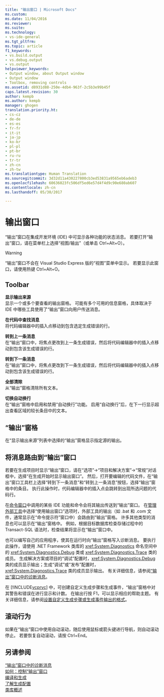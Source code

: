 ```yaml
---
title: "输出窗口 | Microsoft Docs"
ms.custom: 
ms.date: 11/04/2016
ms.reviewer: 
ms.suite: 
ms.technology:
- vs-ide-general
ms.tgt_pltfrm: 
ms.topic: article
f1_keywords:
- vs.build.output
- vs.debug.output
- vs.output
helpviewer_keywords:
- Output window, about Output window
- Output window
- Toolbox, removing controls
ms.assetid: d8931d88-250e-4db4-963f-2c5b3e99b45f
caps.latest.revision: 30
author: kempb
ms.author: kempb
manager: ghogen
translation.priority.ht:
- cs-cz
- de-de
- es-es
- fr-fr
- it-it
- ja-jp
- ko-kr
- pl-pl
- pt-br
- ru-ru
- tr-tr
- zh-cn
- zh-tw
ms.translationtype: Human Translation
ms.sourcegitcommit: 3d32d11a430227800cb3ed53831a9565eb6adeb3
ms.openlocfilehash: 60636023fc506df5ed6e57d4f4d9c90e680ab607
ms.contentlocale: zh-cn
ms.lasthandoff: 05/30/2017

---
```

# <a name="output-window"></a>输出窗口
“输出”窗口在集成开发环境 (IDE) 中可显示各种功能的状态消息。 若要打开“输出”窗口，请在菜单栏上选择“视图/输出”（或单击 Ctrl+Alt+O）。  
  
> [!WARNING]
>  “输出”窗口不会在 Visual Studio Express 版的“视图”菜单中显示。 若要显示此窗口，请使用热键 Ctrl+Alt+O。  
  
## <a name="toolbar"></a>Toolbar  
 **显示输出来源**  
 显示一个或多个要查看的输出窗格。 可能有多个可用的信息窗格，具体取决于 IDE 中哪些工具使用了“输出”窗口向用户传送消息。  
  
 **在代码中查找消息**  
 将代码编辑器中的插入点移动到包含选定生成错误的行。  
  
 **转到上一条消息**  
 在“输出”窗口中，将焦点更改到上一条生成错误，然后将代码编辑器中的插入点移动到包含该生成错误的行。  
  
 **转到下一条消息**  
 在“输出”窗口中，将焦点更改到下一条生成错误，然后将代码编辑器中的插入点移动到包含该生成错误的行。  
  
 **全部清除**  
 从“输出”窗格清除所有文本。  
  
 **切换自动换行**  
 在“输出”窗格中启用和禁用“自动换行”功能。 启用“自动换行”后，在下一行显示超出查看区域的较长条目中的文本。  
  
## <a name="output-pane"></a>“输出”窗格  
 在“显示输出来源”列表中选择的“输出”窗格显示指定源的输出。  
  
## <a name="routing-messages-to-the-output-window"></a>将消息路由到“输出”窗口  
 若要在生成项目时显示“输出”窗口，请在“选项”->“项目和解决方案”->“常规”对话框中，选择“在生成开始时显示输出窗口”。 然后，打开要编辑的代码文件，在“输出”窗口工具栏上选择“转到下一条消息”和“转到上一条消息”按钮，选择“输出”窗格中的条目。 执行此操作时，代码编辑器中的插入点会跳转到出现所选问题的代码行。  
  
 在[命令窗口](../../ide/reference/command-window.md)中调用的某些 IDE 功能和命令会将其输出传送到“输出”窗口。 在[管理外部工具](../../ide/managing-external-tools.md)中选择“使用输出窗口”选项时，外部工具的输出（如 .bat 和 .com 文件，通常显示在“命令提示符”窗口中）会路由到“输出”窗格。 许多其他类型的消息也可以显示在“输出”窗格中。 例如，根据目标数据库检查存储过程中的 Transact-SQL 语法时，检查结果将显示在“输出”窗口中。  
  
 也可以编写自己的应用程序，使其在运行时向“输出”窗格写入诊断消息。 要执行此操作，请使用 .NET Framework 类库的 <xref:System.Diagnostics> 命名空间中的 <xref:System.Diagnostics.Debug> 类或 <xref:System.Diagnostics.Trace> 类的成员。 生成解决方案或项目的“调试”配置时，<xref:System.Diagnostics.Debug> 类的成员显示输出；生成“调试”或“发布”配置时，<xref:System.Diagnostics.Trace> 类的成员显示输出。 有关详细信息，请参阅[“输出”窗口中的诊断消息](../../debugger/diagnostic-messages-in-the-output-window.md)。  
  
 在 [!INCLUDE[vcprvc](../../code-quality/includes/vcprvc_md.md)] 中，可创建自定义生成步骤和生成事件，“输出”窗格中对其警告和错误在进行显示和计数。 在输出行按 F1，可以显示相应的帮助主题。 有关详细信息，请参阅[设置自定义生成步骤或生成事件输出的格式](/cpp/ide/formatting-the-output-of-a-custom-build-step-or-build-event)。  
  
## <a name="scrolling-behavior"></a>滚动行为  
 如果在“输出”窗口中使用自动滚动，随后使用鼠标或箭头键进行导航，则自动滚动停止。 若要恢复自动滚动，请按 Ctrl+End。  
  
## <a name="see-also"></a>另请参阅  
 [“输出”窗口中的诊断消息](../../debugger/diagnostic-messages-in-the-output-window.md)   
 [如何：控制“输出”窗口](http://msdn.microsoft.com/Library/91aebd15-8854-4a7a-9f7d-57376fb4e858)   
 [编译和生成](../../ide/compiling-and-building-in-visual-studio.md)   
 [了解生成配置](../../ide/understanding-build-configurations.md)   
 [类库概述](/dotnet/standard/class-library-overview)

